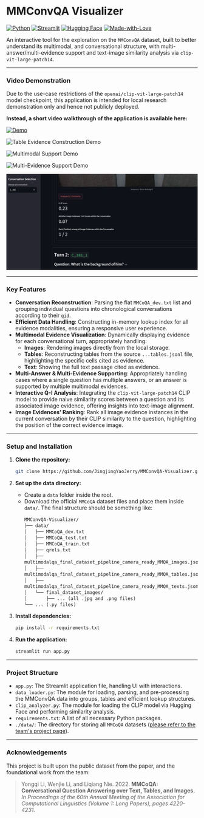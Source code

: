 # MMConvQA Visualizer

[![Python](https://img.shields.io/badge/Python-3.12+-blue.svg)](https://www.python.org/downloads/)
[![Streamlit](https://img.shields.io/badge/Streamlit-1.47+-red.svg)](https://streamlit.io)
[![Hugging Face](https://img.shields.io/badge/%F0%9F%A4%97%20Hugging%20Face-Transformers-yellow.svg)](https://huggingface.co/transformers/)
[![Made-with-Love](https://img.shields.io/badge/Made%20with-❤️-ff69b4.svg)](https://www.linkedin.com/in/%E4%BA%AC%E6%99%B6-%E5%A7%9A-9997b5180/)

An interactive tool for the exploration on the `MMConvQA` dataset, built to better understand its multimodal, and conversational structure, with multi-answer/multi-evidence support and text-image similarity analysis via `clip-vit-large-patch14`.

---

### Video Demonstration

Due to the use-case restrictions of the `openai/clip-vit-large-patch14` model checkpoint, this application is intended for local research demonstration only and hence not publicly deployed.

**Instead, a short video walkthrough of the application is available here:**

[![Demo](/assets/vids/demo.png)](/assets/vids/demo.mp4)

![Table Evidence Construction Demo](/assets/images/table_demo.png "Table Evidence Construction Demo")

![Multimodal Support Demo](/assets/images/multimodal_demo.png "Multimodal Support Demo")

![Multi-Evidence Support Demo](/assets/images/multi-evidence_demo.png "Multi-Evidence Support Demo")

![Q-I Similarity Analysis Demo](/assets/images/similarity_demo.png "Q-I Similarity Analysis Demo")

---

### Key Features

* **Conversation Reconstruction**: Parsing the flat `MMCoQA_dev.txt` list and grouping individual questions into chronological conversations according to their `qid`.
* **Efficient Data Handling**: Constructing in-memory lookup index for all evidence modalities, ensuring a responsive user experience.
* **Multimodal Evidence Visualization**: Dynamically displaying evidence for each conversational turn, appropriately handling:
    * **Images**: Rendering images directly from the local storage.
    * **Tables**: Reconstructing tables from the source `...tables.jsonl` file, highlighting the specific cells cited as evidence.
    * **Text**: Showing the full text passage cited as evidence.
* **Multi-Answer & Multi-Evidence Supporting**: Appropriately handling cases where a single question has multiple answers, or an answer is supported by multiple multimodal evidences.
* **Interactive Q-I Analysis**: Integrating the `clip-vit-large-patch14` CLIP model to provide naive similarity scores between a question and its associated image evidence, offering insights into text-image alignment.
* **Image Evidences' Ranking**: Rank all image evidence instances in the current conversation by their CLIP similarity to the question, highlighting the position of the correct evidence image.

--- 

### Setup and Installation

1.  **Clone the repository:**
    ```bash
    git clone https://github.com/JingjingYaoJerry/MMConvQA-Visualizer.git
    ```

2.  **Set up the data directory:**
    * Create a `data` folder inside the root.
    * Download the official `MMCoQA` dataset files and place them inside `data/`. The final structure should be something like:
        ```
        MMConvQA-Visualizer/
        ├── data/
        │   ├── MMCoQA_dev.txt
        │   ├── MMCoQA_test.txt
        │   ├── MMCoQA_train.txt
        │   ├── qrels.txt
        │   ├── multimodalqa_final_dataset_pipeline_camera_ready_MMQA_images.jsonl
        │   ├── multimodalqa_final_dataset_pipeline_camera_ready_MMQA_tables.jsonl
        │   ├── multimodalqa_final_dataset_pipeline_camera_ready_MMQA_texts.jsonl
        │   └── final_dataset_images/
        │       ├── ... (all .jpg and .png files)
        └── ... (.py files)
        ```

3.  **Install dependencies:**
    ```bash
    pip install -r requirements.txt
    ```

4.  **Run the application:**
    ```bash
    streamlit run app.py
    ```

---

### Project Structure

* `app.py`: The Streamlit application file, handling UI with interactions.
* `data_loader.py`: The module for loading, parsing, and pre-processing the MMConvQA data into groups, tables and efficient lookup structures.
* `clip_analyzer.py`: The module for loading the CLIP model via Hugging Face and performing similarity analysis.
* `requirements.txt`: A list of all necessary Python packages.
* `./data/`: The directory for storing all `MMCoQA` datasets ([please refer to the team's project page](https://github.com/liyongqi67/MMCoQA?tab=readme-ov-file)).

---

### Acknowledgements

This project is built upon the public dataset from the paper, and the foundational work from the team:

> Yongqi Li, Wenjie Li, and Liqiang Nie. 2022. **MMCoQA: Conversational Question Answering over Text, Tables, and Images.** *In Proceedings of the 60th Annual Meeting of the Association for Computational Linguistics (Volume 1: Long Papers), pages 4220-4231.*